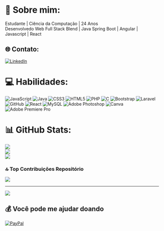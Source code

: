 # 💫 Sobre mim:
Estudante | Ciência da Computação | 24 Anos<br>Desenvolvedo Web Full Stack Blend | Java Spring Boot | Angular | Javascript | React


## 🌐 Contato:
[![LinkedIn](https://img.shields.io/badge/LinkedIn-%230077B5.svg?logo=linkedin&logoColor=white)](https://www.linkedin.com/in/joao-pedro-r-177628184) 

# 💻 Habilidades:
![JavaScript](https://img.shields.io/badge/javascript-%23323330.svg?style=flat-square&logo=javascript&logoColor=%23F7DF1E) ![Java](https://img.shields.io/badge/java-%23ED8B00.svg?style=flat-square&logo=java&logoColor=white) ![CSS3](https://img.shields.io/badge/css3-%231572B6.svg?style=flat-square&logo=css3&logoColor=white) ![HTML5](https://img.shields.io/badge/html5-%23E34F26.svg?style=flat-square&logo=html5&logoColor=white) ![PHP](https://img.shields.io/badge/php-%23777BB4.svg?style=flat-square&logo=php&logoColor=white) ![C](https://img.shields.io/badge/c-%2300599C.svg?style=flat-square&logo=c&logoColor=white) ![Bootstrap](https://img.shields.io/badge/bootstrap-%23563D7C.svg?style=flat-square&logo=bootstrap&logoColor=white) ![Laravel](https://img.shields.io/badge/laravel-%23FF2D20.svg?style=flat-square&logo=laravel&logoColor=white) ![GitHub](https://img.shields.io/badge/GitHub-%23121011.svg?style=flat-square&logo=github&logoColor=white) ![React](https://img.shields.io/badge/react-%2320232a.svg?style=flat-square&logo=react&logoColor=%2361DAFB) ![MySQL](https://img.shields.io/badge/mysql-%2300f.svg?style=flat-square&logo=mysql&logoColor=white) ![Adobe Photoshop](https://img.shields.io/badge/adobephotoshop-%2331A8FF.svg?style=flat-square&logo=adobephotoshop&logoColor=white) ![Canva](https://img.shields.io/badge/Canva-%2300C4CC.svg?style=flat-square&logo=Canva&logoColor=white) ![Adobe Premiere Pro](https://img.shields.io/badge/Adobe%20Premiere%20Pro-9999FF.svg?style=flat-square&logo=Adobe%20Premiere%20Pro&logoColor=white)
# 📊 GitHub Stats:
![](https://github-readme-stats.vercel.app/api?username=WhaleJucs&theme=radical&hide_border=false&include_all_commits=false&count_private=false)<br/>
![](https://github-readme-streak-stats.herokuapp.com/?user=WhaleJucs&theme=radical&hide_border=false)<br/>
![](https://github-readme-stats.vercel.app/api/top-langs/?username=WhaleJucs&theme=radical&hide_border=false&include_all_commits=false&count_private=false&layout=compact)

### 🔝 Top Contribuições Repositório
![](https://github-contributor-stats.vercel.app/api?username=WhaleJucs&limit=5&theme=onedark&combine_all_yearly_contributions=true)

---
[![](https://visitcount.itsvg.in/api?id=WhaleJucs&icon=1&color=12)](https://visitcount.itsvg.in)

  ## 💰 Você pode me ajudar doando
  [![PayPal](https://img.shields.io/badge/PayPal-00457C?style=for-the-badge&logo=paypal&logoColor=white)](https://paypal.me/joao000059@gmail.com) 
    
<!-- Proudly created with GPRM ( https://gprm.itsvg.in ) -->
